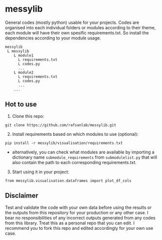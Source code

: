 # messylib
General codes (mostly python) usable for your projects. Codes are organised into each individual folders or modules according to their theme, each module will have their own spesific requirements.txt. So install the dependencies according to your module usage.
```
messylib
 L messylib
    L module1
      L requirements.txt
      L codes.py
      ...
    L module2
      L requirements.txt
      L codes.py
      ...
    ...
```
## Hot to use
1. Clone this repo:
```
git clone https://github.com/rafsanlab/messylib.git
```
2. Install requirements based on which modules to use (optional):
```
pip install -r messylib/visualisation/requirements.txt
```
* alternatively, you can check what modules are available by importing a dictionary name `submodule_requirements` from `submodulelist.py` that will also contain the path to each corresponding requirements.txt.

3. Start using it in your project:
```
from messylib.visualisation.dataframes import plot_df_cols
```

## Disclaimer
Test and validate the code with your own data before using the results or the outputs from this repository for your production or any other case. I bear no responsibilities of any incorrect outputs generated from any codes from this library. Treat this as a personal repo that you can edit. I recommend you to fork this repo and edited accordingly for your own use case.
